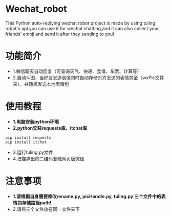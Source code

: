 # Wechat_robot
This Python auto-replying wechat robot project is made by using tuling robot's api.you can use it for wechat chatting,and it can also collect your friends' emoji and send it after they sending to you!

# 功能简介

* 1.微信聊天自动回复（可查询天气、快递、食谱、车票、计算等）
* 2.自动斗图、当好友发送表情包时自动存储对方发送的表情包至（wxPic文件夹），并随机发送本地表情包

# 使用教程

* **1.电脑安装python环境**
* **2.python安装requests库、itchat库**
```
pip install requests
pip install itchat
```
* 3.运行tuling.py文件
* 4.扫描弹出的二维码登陆网页版微信

# 注意事项

* **1.请根据自身需要修改rename.py, picHandle.py, tuling.py 三个文件中的表情包存储路径path!**
* 2.请将三个文件放在同一文件夹下
 
